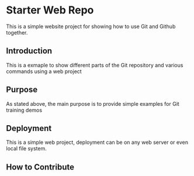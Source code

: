 # Starter Web Repo

This is a simple website project for showing how to use Git and Github together.

## Introduction 
This is a exmaple to show different parts of the Git repository and various commands using a web project

## Purpose

As stated above, the main purpose is to provide simple examples for Git training demos 

## Deployment

This is a simple web project, deployment can be on any web server or even local file system.

## How to Contribute
